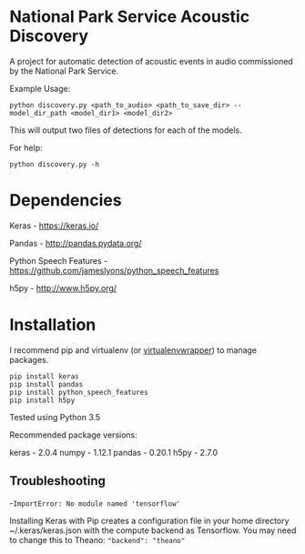 National Park Service Acoustic Discovery
========================================

A project for automatic detection of acoustic events in audio commissioned by the
National Park Service.

Example Usage:

`python discovery.py <path_to_audio> <path_to_save_dir> --model_dir_path <model_dir1> <model_dir2>`

This will output two files of detections for each of the models.


For help:

`python discovery.py -h`


Dependencies
============

Keras - https://keras.io/

Pandas - http://pandas.pydata.org/

Python Speech Features - https://github.com/jameslyons/python_speech_features

h5py - http://www.h5py.org/


Installation
============

I recommend pip and virtualenv (or [virtualenvwrapper](https://virtualenvwrapper.readthedocs.io/en/latest/)) to manage packages.

    pip install keras
    pip install pandas
    pip install python_speech_features
    pip install h5py

Tested using Python 3.5

Recommended package versions:

keras - 2.0.4
numpy - 1.12.1
pandas - 0.20.1
h5py - 2.7.0


Troubleshooting
---------------


-`ImportError: No module named 'tensorflow'`

Installing Keras with Pip creates a configuration file in your home directory ~/.keras/keras.json with
the compute backend as Tensorflow. You may need to change this to Theano: `"backend": "theano"`








